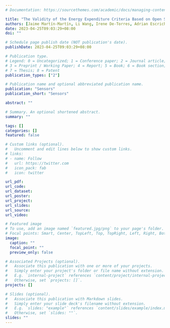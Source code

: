 ```yaml
---
# Documentation: https://sourcethemes.com/academic/docs/managing-content/

title: "The Validity of the Energy Expenditure Criteria Based on Open Source Code through two Inertial Sensors"
authors: [Jaime Martín-Martín, Li Wang, Irene De-Torres, Adrian Escriche-Escuder, Manuel González-Sánchez, Antonio Muro-Culebras, Cristina Roldán-Jiménez, María Ruiz-Muñoz, Fermín Mayoral-Cleries, Attila Biró, Wen Tang, Borjanka Nikolova, Alfredo Salvatore, Antonio I Cuesta-Vargas]
date: 2023-04-25T09:03:29+08:00
doi: ""

# Schedule page publish date (NOT publication's date).
publishDate: 2023-04-25T09:03:29+08:00

# Publication type.
# Legend: 0 = Uncategorized; 1 = Conference paper; 2 = Journal article;
# 3 = Preprint / Working Paper; 4 = Report; 5 = Book; 6 = Book section;
# 7 = Thesis; 8 = Patent
publication_types: ["2"]

# Publication name and optional abbreviated publication name.
publication: "Sensors"
publication_short: "Sensors"

abstract: ""

# Summary. An optional shortened abstract.
summary: ""

tags: []
categories: []
featured: false

# Custom links (optional).
#   Uncomment and edit lines below to show custom links.
# links:
# - name: Follow
#   url: https://twitter.com
#   icon_pack: fab
#   icon: twitter

url_pdf:
url_code:
url_dataset:
url_poster:
url_project:
url_slides:
url_source:
url_video:

# Featured image
# To use, add an image named `featured.jpg/png` to your page's folder. 
# Focal points: Smart, Center, TopLeft, Top, TopRight, Left, Right, BottomLeft, Bottom, BottomRight.
image:
  caption: ""
  focal_point: ""
  preview_only: false

# Associated Projects (optional).
#   Associate this publication with one or more of your projects.
#   Simply enter your project's folder or file name without extension.
#   E.g. `internal-project` references `content/project/internal-project/index.md`.
#   Otherwise, set `projects: []`.
projects: []

# Slides (optional).
#   Associate this publication with Markdown slides.
#   Simply enter your slide deck's filename without extension.
#   E.g. `slides: "example"` references `content/slides/example/index.md`.
#   Otherwise, set `slides: ""`.
slides: ""
---
```

